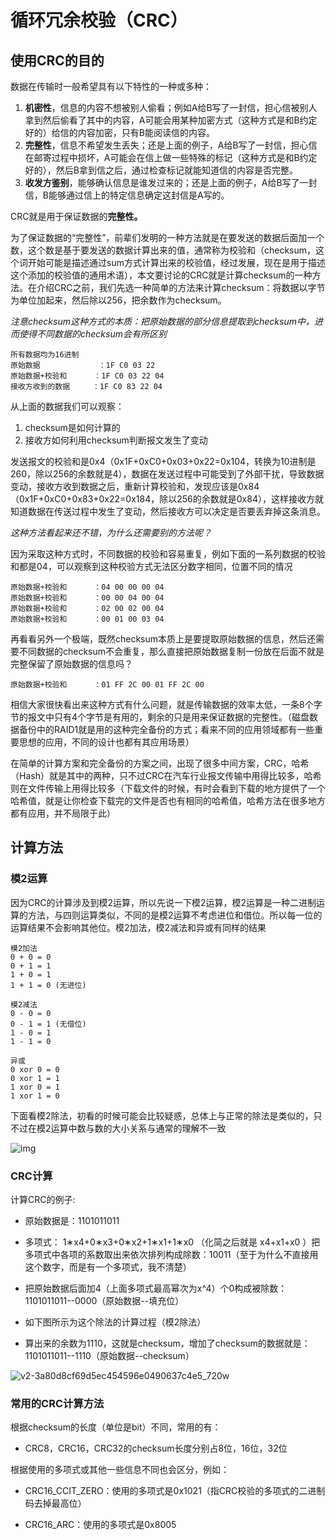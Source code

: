 # 循环冗余校验（CRC）

## 使用CRC的目的

数据在传输时一般希望具有以下特性的一种或多种：

1. **机密性**，信息的内容不想被别人偷看；例如A给B写了一封信，担心信被别人拿到然后偷看了其中的内容，A可能会用某种加密方式（这种方式是和B约定好的）给信的内容加密，只有B能阅读信的内容。
2. **完整性**，信息不希望发生丢失；还是上面的例子，A给B写了一封信，担心信在邮寄过程中损坏，A可能会在信上做一些特殊的标记（这种方式是和B约定好的），然后B拿到信之后，通过检查标记就能知道信的内容是否完整。
3. **收发方鉴别**，能够确认信息是谁发过来的；还是上面的例子，A给B写了一封信，B能够通过信上的特定信息确定这封信是A写的。

CRC就是用于保证数据的**完整性。**

为了保证数据的“完整性”，前辈们发明的一种方法就是在要发送的数据后面加一个数，这个数是基于要发送的数据计算出来的值，通常称为校验和（checksum，这个词开始可能是描述通过sum方式计算出来的校验值，经过发展，现在是用于描述这个添加的校验值的通用术语），本文要讨论的CRC就是计算checksum的一种方法。在介绍CRC之前，我们先选一种简单的方法来计算checksum：将数据以字节为单位加起来，然后除以256，把余数作为checksum。

*注意checksum这种方式的本质：把原始数据的部分信息提取到checksum中，进而使得不同数据的checksum会有所区别*

```text
所有数据均为16进制
原始数据             ：1F C0 03 22
原始数据+校验和      ：1F C0 03 22 04
接收方收到的数据     ：1F C0 83 22 04
```

从上面的数据我们可以观察：

1) checksum是如何计算的
2) 接收方如何利用checksum判断报文发生了变动

发送报文的校验和是0x4（0x1F+0xC0+0x03+0x22=0x104，转换为10进制是260，除以256的余数就是4），数据在发送过程中可能受到了外部干扰，导致数据变动，接收方收到数据之后，重新计算校验和，发现应该是0x84（0x1F+0xC0+0x83+0x22=0x184，除以256的余数就是0x84），这样接收方就知道数据在传送过程中发生了变动，然后接收方可以决定是否要丢弃掉这条消息。

*这种方法看起来还不错，为什么还需要别的方法呢？*

因为采取这种方式时，不同数据的校验和容易重复，例如下面的一系列数据的校验和都是04，可以观察到这种校验方式无法区分数字相同，位置不同的情况

```text
原始数据+校验和      ：04 00 00 00 04
原始数据+校验和      ：00 00 04 00 04
原始数据+校验和      ：02 00 02 00 04
原始数据+校验和      ：00 01 00 03 04
```

再看看另外一个极端，既然checksum本质上是要提取原始数据的信息，然后还需要不同数据的checksum不会重复，那么直接把原始数据复制一份放在后面不就是完整保留了原始数据的信息吗？

```text
原始数据+校验和      ：01 FF 2C 00 01 FF 2C 00
```

相信大家很快看出来这种方式有什么问题，就是传输数据的效率太低，一条8个字节的报文中只有4个字节是有用的，剩余的只是用来保证数据的完整性。（磁盘数据备份中的RAID1就是用的这种完全备份的方式；看来不同的应用领域都有一些重要思想的应用，不同的设计也都有其应用场景）

在简单的计算方案和完全备份的方案之间，出现了很多中间方案，CRC，哈希（Hash）就是其中的两种，只不过CRC在汽车行业报文传输中用得比较多，哈希则在文件传输上用得比较多（下载文件的时候，有时会看到下载的地方提供了一个哈希值，就是让你检查下载完的文件是否也有相同的哈希值，哈希方法在很多地方都有应用，并不局限于此）

## 计算方法

### 模2运算

因为CRC的计算涉及到模2运算，所以先说一下模2运算，模2运算是一种二进制运算的方法，与四则运算类似，不同的是模2运算不考虑进位和借位。所以每一位的运算结果不会影响其他位。模2加法，模2减法和异或有同样的结果

```text
模2加法
0 + 0 = 0
0 + 1 = 1
1 + 0 = 1
1 + 1 = 0 (无进位)

模2减法
0 - 0 = 0
0 - 1 = 1 (无借位)
1 - 0 = 1
1 - 1 = 0

异或
0 xor 0 = 0
0 xor 1 = 1
1 xor 0 = 1
1 xor 1 = 0
```

下面看模2除法，初看的时候可能会比较疑惑，总体上与正常的除法是类似的，只不过在模2运算中数与数的大小关系与通常的理解不一致

![img](https://cdn.jsdelivr.net/gh/ilmangoi/imgRepo@main/img/v2-01026724658d21a1dc1095187ce894e8_720w.webp)

### CRC计算

计算CRC的例子:

- 原始数据是：1101011011

- 多项式： 1∗x4+0∗x3+0∗x2+1∗x1+1∗x0 （化简之后就是 x4+x1+x0 ）把多项式中各项的系数取出来依次排列构成除数：10011（至于为什么不直接用这个数字，而是有一个多项式，我不清楚）

- 把原始数据后面加4（上面多项式最高幂次为x^4）个0构成被除数：1101011011--0000（原始数据--填充位）

- 如下图所示为这个除法的计算过程（模2除法）

- 算出来的余数为1110，这就是checksum，增加了checksum的数据就是：1101011011--1110（原始数据--checksum）

![v2-3a80d8cf69d5ec454596e0490637c4e5_720w](https://cdn.jsdelivr.net/gh/ilmangoi/imgRepo@main/img/v2-3a80d8cf69d5ec454596e0490637c4e5_720w.webp)

### 常用的CRC计算方法

根据checksum的长度（单位是bit）不同，常用的有：

- CRC8，CRC16，CRC32的checksum长度分别占8位，16位，32位

根据使用的多项式或其他一些信息不同也会区分，例如：

- CRC16_CCIT_ZERO：使用的多项式是0x1021（指CRC校验的多项式的二进制码去掉最高位）

- CRC16_ARC：使用的多项式是0x8005